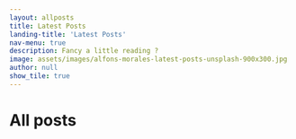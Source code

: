 ```yaml
---
layout: allposts
title: Latest Posts
landing-title: 'Latest Posts'
nav-menu: true
description: Fancy a little reading ?
image: assets/images/alfons-morales-latest-posts-unsplash-900x300.jpg
author: null
show_tile: true
---
```


<h1>All posts</h1>
